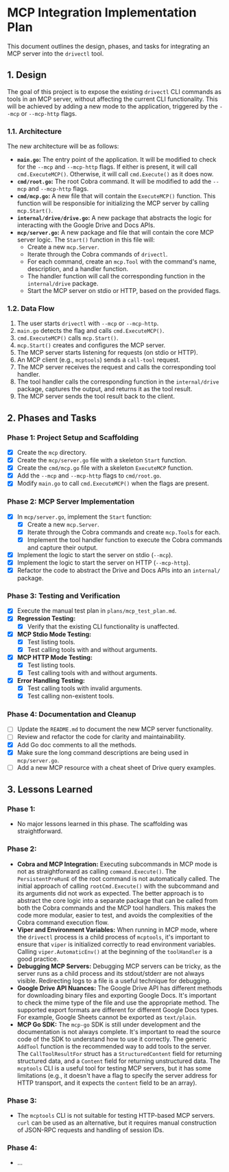 # MCP Integration Implementation Plan

This document outlines the design, phases, and tasks for integrating an MCP server into the `drivectl` tool.

## 1. Design

The goal of this project is to expose the existing `drivectl` CLI commands as tools in an MCP server, without affecting the current CLI functionality. This will be achieved by adding a new mode to the application, triggered by the `--mcp` or `--mcp-http` flags.

### 1.1. Architecture

The new architecture will be as follows:

*   **`main.go`:** The entry point of the application. It will be modified to check for the `--mcp` and `--mcp-http` flags. If either is present, it will call `cmd.ExecuteMCP()`. Otherwise, it will call `cmd.Execute()` as it does now.
*   **`cmd/root.go`:** The root Cobra command. It will be modified to add the `--mcp` and `--mcp-http` flags.
*   **`cmd/mcp.go`:** A new file that will contain the `ExecuteMCP()` function. This function will be responsible for initializing the MCP server by calling `mcp.Start()`.
*   **`internal/drive/drive.go`:** A new package that abstracts the logic for interacting with the Google Drive and Docs APIs.
*   **`mcp/server.go`:** A new package and file that will contain the core MCP server logic. The `Start()` function in this file will:
    *   Create a new `mcp.Server`.
    *   Iterate through the Cobra commands of `drivectl`.
    *   For each command, create an `mcp.Tool` with the command's name, description, and a handler function.
    *   The handler function will call the corresponding function in the `internal/drive` package.
    *   Start the MCP server on stdio or HTTP, based on the provided flags.

### 1.2. Data Flow

1.  The user starts `drivectl` with `--mcp` or `--mcp-http`.
2.  `main.go` detects the flag and calls `cmd.ExecuteMCP()`.
3.  `cmd.ExecuteMCP()` calls `mcp.Start()`.
4.  `mcp.Start()` creates and configures the MCP server.
5.  The MCP server starts listening for requests (on stdio or HTTP).
6.  An MCP client (e.g., `mcptools`) sends a `call-tool` request.
7.  The MCP server receives the request and calls the corresponding tool handler.
8.  The tool handler calls the corresponding function in the `internal/drive` package, captures the output, and returns it as the tool result.
9.  The MCP server sends the tool result back to the client.

## 2. Phases and Tasks

### Phase 1: Project Setup and Scaffolding

- [x] Create the `mcp` directory.
- [x] Create the `mcp/server.go` file with a skeleton `Start` function.
- [x] Create the `cmd/mcp.go` file with a skeleton `ExecuteMCP` function.
- [x] Add the `--mcp` and `--mcp-http` flags to `cmd/root.go`.
- [x] Modify `main.go` to call `cmd.ExecuteMCP()` when the flags are present.

### Phase 2: MCP Server Implementation

- [x] In `mcp/server.go`, implement the `Start` function:
    - [x] Create a new `mcp.Server`.
    - [x] Iterate through the Cobra commands and create `mcp.Tool`s for each.
    - [x] Implement the tool handler function to execute the Cobra commands and capture their output.
- [x] Implement the logic to start the server on stdio (`--mcp`).
- [x] Implement the logic to start the server on HTTP (`--mcp-http`).
- [x] Refactor the code to abstract the Drive and Docs APIs into an `internal/` package.

### Phase 3: Testing and Verification

- [x] Execute the manual test plan in `plans/mcp_test_plan.md`.
- [x] **Regression Testing:**
    - [x] Verify that the existing CLI functionality is unaffected.
- [x] **MCP Stdio Mode Testing:**
    - [x] Test listing tools.
    - [x] Test calling tools with and without arguments.
- [x] **MCP HTTP Mode Testing:**
    - [x] Test listing tools.
    - [x] Test calling tools with and without arguments.
- [x] **Error Handling Testing:**
    - [x] Test calling tools with invalid arguments.
    - [x] Test calling non-existent tools.

### Phase 4: Documentation and Cleanup

- [ ] Update the `README.md` to document the new MCP server functionality.
- [ ] Review and refactor the code for clarity and maintainability.
- [x] Add Go doc comments to all the methods.
- [x] Make sure the long command descriptions are being used in `mcp/server.go`.
- [ ] Add a new MCP resource with a cheat sheet of Drive query examples.

## 3. Lessons Learned

### Phase 1:

*   No major lessons learned in this phase. The scaffolding was straightforward.

### Phase 2:

*   **Cobra and MCP Integration:** Executing subcommands in MCP mode is not as straightforward as calling `command.Execute()`. The `PersistentPreRunE` of the root command is not automatically called. The initial approach of calling `rootCmd.Execute()` with the subcommand and its arguments did not work as expected. The better approach is to abstract the core logic into a separate package that can be called from both the Cobra commands and the MCP tool handlers. This makes the code more modular, easier to test, and avoids the complexities of the Cobra command execution flow.
*   **Viper and Environment Variables:** When running in MCP mode, where the `drivectl` process is a child process of `mcptools`, it's important to ensure that `viper` is initialized correctly to read environment variables. Calling `viper.AutomaticEnv()` at the beginning of the `toolHandler` is a good practice.
*   **Debugging MCP Servers:** Debugging MCP servers can be tricky, as the server runs as a child process and its stdout/stderr are not always visible. Redirecting logs to a file is a useful technique for debugging.
*   **Google Drive API Nuances:** The Google Drive API has different methods for downloading binary files and exporting Google Docs. It's important to check the mime type of the file and use the appropriate method. The supported export formats are different for different Google Docs types. For example, Google Sheets cannot be exported as `text/plain`.
*   **MCP Go SDK:** The `mcp-go` SDK is still under development and the documentation is not always complete. It's important to read the source code of the SDK to understand how to use it correctly. The generic `AddTool` function is the recommended way to add tools to the server. The `CallToolResultFor` struct has a `StructuredContent` field for returning structured data, and a `Content` field for returning unstructured data. The `mcptools` CLI is a useful tool for testing MCP servers, but it has some limitations (e.g., it doesn't have a flag to specify the server address for HTTP transport, and it expects the `content` field to be an array).

### Phase 3:

*   The `mcptools` CLI is not suitable for testing HTTP-based MCP servers. `curl` can be used as an alternative, but it requires manual construction of JSON-RPC requests and handling of session IDs.

### Phase 4:

*   ...
